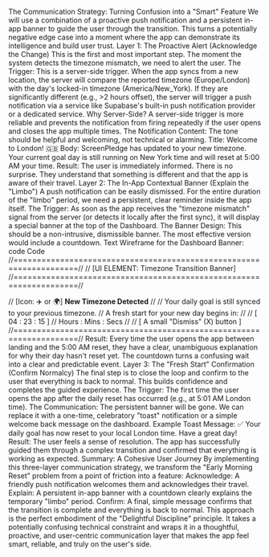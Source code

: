 The Communication Strategy: Turning Confusion into a "Smart" Feature
We will use a combination of a proactive push notification and a persistent in-app banner to guide the user through the transition. This turns a potentially negative edge case into a moment where the app can demonstrate its intelligence and build user trust.
Layer 1: The Proactive Alert (Acknowledge the Change)
This is the first and most important step. The moment the system detects the timezone mismatch, we need to alert the user.
The Trigger: This is a server-side trigger. When the app syncs from a new location, the server will compare the reported timezone (Europe/London) with the day's locked-in timezone (America/New_York). If they are significantly different (e.g., >2 hours offset), the server will trigger a push notification via a service like Supabase's built-in push notification provider or a dedicated service.
Why Server-Side? A server-side trigger is more reliable and prevents the notification from firing repeatedly if the user opens and closes the app multiple times.
The Notification Content: The tone should be helpful and welcoming, not technical or alarming.
Title: Welcome to London! 🇬🇧
Body: ScreenPledge has updated to your new timezone. Your current goal day is still running on New York time and will reset at 5:00 AM your time.
Result: The user is immediately informed. There is no surprise. They understand that something is different and that the app is aware of their travel.
Layer 2: The In-App Contextual Banner (Explain the "Limbo")
A push notification can be easily dismissed. For the entire duration of the "limbo" period, we need a persistent, clear reminder inside the app itself.
The Trigger: As soon as the app receives the "timezone mismatch" signal from the server (or detects it locally after the first sync), it will display a special banner at the top of the Dashboard.
The Banner Design: This should be a non-intrusive, dismissible banner. The most effective version would include a countdown.
Text Wireframe for the Dashboard Banner:
code
Code
//====================================================================//
// [UI ELEMENT: Timezone Transition Banner]
//====================================================================//

// [Icon: ✈️ or 🌍] **New Timezone Detected**
//
// Your daily goal is still synced to your previous timezone.
// A fresh start for your new day begins in:
//
// [ 04 : 23 : 15 ]
// Hours : Mins : Secs
//
// [ A small "Dismiss" (X) button ]
//====================================================================//
Result: Every time the user opens the app between landing and the 5:00 AM reset, they have a clear, unambiguous explanation for why their day hasn't reset yet. The countdown turns a confusing wait into a clear and predictable event.
Layer 3: The "Fresh Start" Confirmation (Confirm Normalcy)
The final step is to close the loop and confirm to the user that everything is back to normal. This builds confidence and completes the guided experience.
The Trigger: The first time the user opens the app after the daily reset has occurred (e.g., at 5:01 AM London time).
The Communication: The persistent banner will be gone. We can replace it with a one-time, celebratory "toast" notification or a simple welcome back message on the dashboard.
Example Toast Message:
✅ Your daily goal has now reset to your local London time. Have a great day!
Result: The user feels a sense of resolution. The app has successfully guided them through a complex transition and confirmed that everything is working as expected.
Summary: A Cohesive User Journey
By implementing this three-layer communication strategy, we transform the "Early Morning Reset" problem from a point of friction into a feature:
Acknowledge: A friendly push notification welcomes them and acknowledges their travel.
Explain: A persistent in-app banner with a countdown clearly explains the temporary "limbo" period.
Confirm: A final, simple message confirms that the transition is complete and everything is back to normal.
This approach is the perfect embodiment of the "Delightful Discipline" principle. It takes a potentially confusing technical constraint and wraps it in a thoughtful, proactive, and user-centric communication layer that makes the app feel smart, reliable, and truly on the user's side.
